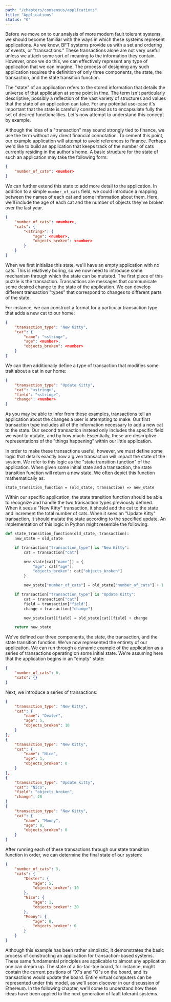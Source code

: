 ```yaml
---
path: "/chapters/consensus/applications"
title: "Applications"
status: "0"
---
```


Before we move on to our analysis of more modern fault tolerant systems, we should become familiar with the ways in which these systems represent applications. As we know, BFT systems provide us with a set and ordering of events, or "transactions." These transactions alone are not very useful unless we attach some sort of meaning to the information they contain. However, once we do this, we can effectively represent any type of application that we can imagine. The process of designing any such application requires the definition of only three components, the state, the transaction, and the state transition function.

The "state" of an application refers to the stored information that details the universe of that application at some point in time. The term isn't particularly descriptive, possibly a reflection of the vast variety of structures and values that the state of an application can take. For any potential use-case it's important that the state is carefully constructed as to encapsulate fully the set of desired functionalities. Let's now attempt to understand this concept by example.

Although the idea of a "transaction" may sound strongly tied to finance, we use the term without any direct financial connotation. To cement this point, our example application will attempt to avoid references to finance. Perhaps we'd like to build an application that keeps track of the number of cats currently residing in the author's home. A basic structure for the state of such an application may take the following form:

```json
{
    "number_of_cats": <number>
}
```

We can further extend this state to add more detail to the application. In addition to a simple `number_of_cats` field, we could introduce a mapping between the names of each cat and some information about them. Here, we'll include the age of each cat and the number of objects they've broken over the last year.

```json
{
    "number_of_cats": <number>,
    "cats": {
        "<string>": {
            "age": <number>,
            "objects_broken": <number>
        }
    }
}
```

When we first initialize this state, we'll have an empty application with no cats. This is relatively boring, so we now need to introduce some mechanism through which the state can be mutated. The first piece of this puzzle is the transaction. Transactions are messages that communicate some desired change to the state of the application. We can develop different transaction "types" that correspond to changes to different parts of the state.

For instance, we can construct a format for a particular transaction type that adds a new cat to our home:

```json
{
    "transaction_type": "New Kitty",
    "cat": {
        "name": "<string>",
        "age": <number>,
        "objects_broken": <number>
    }
}
```

We can then additionally define a type of transaction that modifies some trait about a cat in our home:


```json
{
    "transaction_type": "Update Kitty",
    "cat": "<string>",
    "field": "<string>",
    "change": <number>
}
```

As you may be able to infer from these examples, transactions tell an application about the changes a user is attempting to make. Our first transaction type includes all of the information necessary to add a new cat to the state. Our second transaction instead only includes the specific field we want to mutate, and by how much. Essentially, these are descriptive representations of the "things happening" within our little application.

In order to make these transactions useful, however, we must define some logic that details exactly how a given transaction will impact the state of the system. We refer to this logic as the "state transition function" of the application. When given some initial state and a transaction, the state transition function will return a new state. We often depict this function mathematically as:

```
state_transition_function = (old_state, transaction) => new_state
```

Within our specific application, the state transition function should be able to recognize and handle the two transaction types previously defined. When it sees a "New Kitty" transaction, it should add the cat to the state and increment the total number of cats. When it sees an "Update Kitty" transaction, it should mutate the state according to the specified update. An implementation of this logic in Python might resemble the following:

```python
def state_transition_function(old_state, transaction):
    new_state = old_state

    if transaction["transaction_type"] is "New Kitty":
        cat = transaction["cat"]

        new_state[cat["name"]] = {
            "age": cat["age"],
            "objects_broken": cat["objects_broken"]
        }

        new_state["number_of_cats"] = old_state["number_of_cats"] + 1

    if transaction["transaction_type"] is "Update Kitty":
        cat = transaction["cat"]
        field = transaction["field"]
        change = transaction["change"]

        new_state[cat][field] = old_state[cat][field] + change

    return new_state
```

We've defined our three components, the state, the transaction, and the state transition function. We've now represented the entirety of our application. We can run through a dynamic example of the application as a series of transactions operating on some initial state. We're assuming here that the application begins in an "empty" state:

```json
{
    "number_of_cats": 0,
    "cats": {}
}
```

Next, we introduce a series of transactions:

```json
{
    "transaction_type": "New Kitty",
    "cat": {
        "name": "Dexter",
        "age": 5,
        "objects_broken": 10
    }
},
{
    "transaction_type": "New Kitty",
    "cat": {
        "name": "Nico",
        "age": 1,
        "objects_broken": 0
    }
},
{
    "transaction_type": "Update Kitty",
    "cat": "Nico",
    "field": "objects_broken",
    "change": 20
}
{
    "transaction_type": "New Kitty",
    "cat": {
        "name": "Moony",
        "age": 0,
        "objects_broken": 0
    }
}
```

After running each of these transactions through our state transition function in order, we can determine the final state of our system:

```json
{
    "number_of_cats": 3,
    "cats": {
        "Dexter": {
            "age": 5,
            "objects_broken": 10
        },
        "Nico": {
            "age": 1,
            "objects_broken": 20
        },
        "Moony": {
            "age": 0,
            "objects_broken": 0
        }
    }
}
```

Although this example has been rather simplistic, it demonstrates the basic process of constructing an application for transaction-based systems. These same fundamental principles are applicable to almost any application one can dream up. The state of a tic-tac-toe board, for instance, might contain the current positions of "X"s and "O"s on the board, and its transactions would update the board. Entire virtual computers can be represented under this model, as we'll soon discover in our discussion of Ethereum. In the following chapter, we'll come to understand how these ideas have been applied to the next generation of fault tolerant systems.
